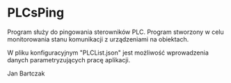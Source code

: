# PLCsPing

Program służy do pingowania sterowników PLC. 
Program stworzony w celu monitorowania stanu komunikacji z urządzeniami na obiektach. 

W pliku konfiguracyjnym "PLCList.json" jest możliwość wprowadzenia danych parametryzujących pracę aplikacji.

Jan Bartczak
